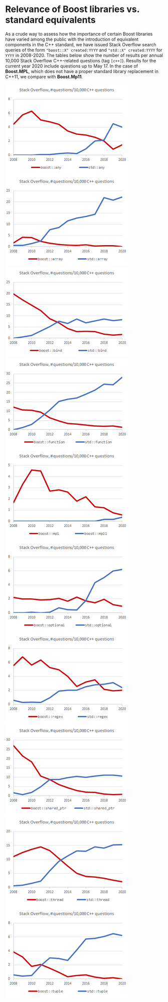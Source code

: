 # Relevance of Boost libraries vs. standard equivalents

As a crude way to assess how the importance of certain Boost libraries have varied
among the public with the introduction of equivalent components in the C++ standard, we have issued
Stack Overflow search queries of the form <code>"boost::X"&nbsp;created:YYYY</code> and
<code>"std::X"&nbsp;created:YYYY</code> for `YYYY` in 2008-2020. The tables below show
the number of results per annual 10,000 Stack Overflow C++-related questions (tag `[c++]`). Results for the current
year 2020 include questions up to May 17. In the case of
**Boost.MPL**, which does not have a proper standard library replacement in C++11, we compare
with **Boost.Mp11**.

![any](boost_vs_std/any.png)![array](boost_vs_std/array.png)![bind](boost_vs_std/bind.png)
![function](boost_vs_std/function.png)![mpl](boost_vs_std/mpl.png)![optional](boost_vs_std/optional.png)
![regex](boost_vs_std/regex.png)![shared_ptr](boost_vs_std/shared_ptr.png)![thread](boost_vs_std/thread.png)
![tuple](boost_vs_std/tuple.png)
